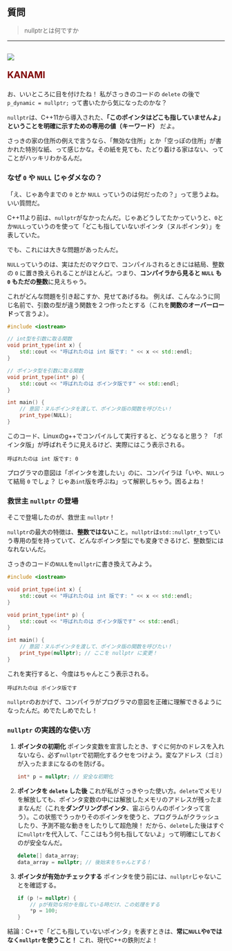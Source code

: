 ## 質問
> nullptrとは何ですか

***
<h2><img src="image/KANAMI.png">

<font color="Maroon">KANAMI</font></h2>

お、いいところに目を付けたね！ 私がさっきのコードの `delete` の後で `p_dynamic = nullptr;` って書いたから気になったのかな？

`nullptr`は、C++11から導入された、**「このポインタはどこも指していませんよ」ということを明確に示すための専用の値（キーワード）** だよ。

さっきの家の住所の例えで言うなら、「無効な住所」とか「空っぽの住所」が書かれた特別な紙、って感じかな。その紙を見ても、たどり着ける家はない、ってことがハッキリわかるんだ。

### なぜ `0` や `NULL` じゃダメなの？

「え、じゃあ今までの `0` とか `NULL` っていうのは何だったの？」って思うよね。いい質問だ。

C++11より前は、`nullptr`がなかったんだ。じゃあどうしてたかっていうと、`0`とか`NULL`っていうのを使って「どこも指していないポインタ（ヌルポインタ）」を表していた。

でも、これには大きな問題があったんだ。

`NULL`っていうのは、実はただのマクロで、コンパイルされるときには結局、整数の `0` に置き換えられることがほとんど。つまり、**コンパイラから見ると `NULL` も `0` もただの整数**に見えちゃう。

これがどんな問題を引き起こすか、見せてあげるね。
例えば、こんなふうに同じ名前で、引数の型が違う関数を２つ作ったとする（これを**関数のオーバーロード**って言うよ）。

```cpp
#include <iostream>

// int型を引数に取る関数
void print_type(int x) {
    std::cout << "呼ばれたのは int 版です: " << x << std::endl;
}

// ポインタ型を引数に取る関数
void print_type(int* p) {
    std::cout << "呼ばれたのは ポインタ版です" << std::endl;
}

int main() {
    // 意図：ヌルポインタを渡して、ポインタ版の関数を呼びたい！
    print_type(NULL); 
}
```

このコード、Linuxのg++でコンパイルして実行すると、どうなると思う？
「ポインタ版」が呼ばれそうに見えるけど、実際にはこう表示される。

```
呼ばれたのは int 版です: 0
```

プログラマの意図は「ポインタを渡したい」のに、コンパイラは「いや、`NULL`って結局 `0` でしょ？ じゃあ`int`版を呼ぶね」って解釈しちゃう。困るよね！

### 救世主 `nullptr` の登場

そこで登場したのが、救世主 `nullptr`！

`nullptr`の最大の特徴は、**整数ではない**こと。`nullptr`は`std::nullptr_t`っていう専用の型を持っていて、どんなポインタ型にでも変身できるけど、整数型にはなれないんだ。

さっきのコードの`NULL`を`nullptr`に書き換えてみよう。

```cpp
#include <iostream>

void print_type(int x) {
    std::cout << "呼ばれたのは int 版です: " << x << std::endl;
}

void print_type(int* p) {
    std::cout << "呼ばれたのは ポインタ版です" << std::endl;
}

int main() {
    // 意図：ヌルポインタを渡して、ポインタ版の関数を呼びたい！
    print_type(nullptr); // ここを nullptr に変更！
}
```
これを実行すると、今度はちゃんとこう表示される。
```
呼ばれたのは ポインタ版です
```
`nullptr`のおかげで、コンパイラがプログラマの意図を正確に理解できるようになったんだ。めでたしめでたし！

### `nullptr` の実践的な使い方

1.  **ポインタの初期化**
    ポインタ変数を宣言したとき、すぐに何かのドレスを入れないなら、必ず`nullptr`で初期化するクセをつけよう。変なアドレス（ゴミ）が入ったままになるのを防げる。
    ```cpp
    int* p = nullptr; // 安全な初期化
    ```

2.  **ポインタを `delete` した後**
    これが私がさっきやった使い方。`delete`でメモリを解放しても、ポインタ変数の中には解放したメモリのアドレスが残ったままなんだ（これを**ダングリングポインタ**、宙ぶらりんのポインタって言う）。この状態でうっかりそのポインタを使うと、プログラムがクラッシュしたり、予測不能な動きをしたりして超危険！
    だから、`delete`した後はすぐに`nullptr`を代入して、「ここはもう何も指してないよ」って明確にしておくのが安全なんだ。
    ```cpp
    delete[] data_array;
    data_array = nullptr; // 後始末をちゃんとする！
    ```

3.  **ポインタが有効かチェックする**
    ポインタを使う前には、`nullptr`じゃないことを確認する。
    ```cpp
    if (p != nullptr) {
        // pが有効な何かを指している時だけ、この処理をする
        *p = 100;
    }
    ```

結論：C++で「どこも指していないポインタ」を表すときは、**常に`NULL`や`0`ではなく`nullptr`を使うこと！** これ、現代C++の鉄則だよ！